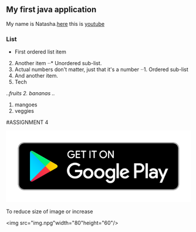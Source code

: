 ## My first java application
My name is Natasha.[here](https://www.google.com)
this is [youtube](https://www.youtube.com)


### List
- First ordered list item
2. Another item
⋅⋅* Unordered sub-list. 
1. Actual numbers don't matter, just that it's a number
⋅⋅1. Ordered sub-list
4. And another item.
5. Tech


..*fruits
2. bananas
..*
1. mangoes
2. veggies


#ASSIGNMENT 4




![playstorelogo](playstore.png)

To reduce size of image or increase

<img src="img.npg"width="80"height="60"/>
